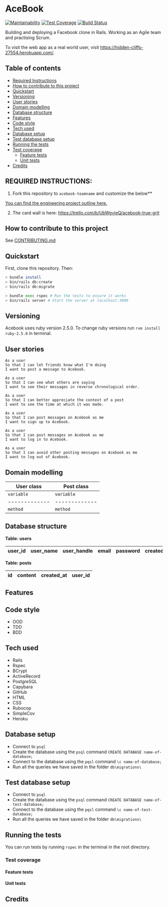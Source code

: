 # AceBook

[![Maintainability](https://api.codeclimate.com/v1/badges/a99a88d28ad37a79dbf6/maintainability)](https://codeclimate.com/github/codeclimate/codeclimate/maintainability) [![Test Coverage](https://api.codeclimate.com/v1/badges/a99a88d28ad37a79dbf6/test_coverage)](https://codeclimate.com/github/codeclimate/codeclimate/test_coverage) [![Build Status](https://travis-ci.com/ajbacon/acebook-true-GrIT.svg?branch=master)](https://travis-ci.com/ajbacon/acebook-true-GrIT)



Building and deploying a Facebook clone in Rails. Working as an Agile team and practising Scrum.

To visit the web app as a real world user, visit https://hidden-cliffs-27554.herokuapp.com/.

## Table of contents
- [Required Instructions](#required-instructions)
- [How to contribute to this project](#how-to-contribute-to-this-project)
- [Quickstart](#quickstart)
- [Versioning](#versioning)  
- [User stories](#user-stories)
- [Domain modelling](#domain-modelling)
- [Database structure](#database-structure)
- [Features](#features)
- [Code style](#code-style)
- [Tech used](#tech-used)
- [Database setup](#database-setup)
- [Test database setup](#test-database-setup)
- [Running the tests](#running-the-tests)
- [Test coverage](#test-coverage)
  - [Feature tests](#feature-tests)
  - [Unit tests](#unit-tests)
- [Credits](#credits)

## REQUIRED INSTRUCTIONS:

1. Fork this repository to `acebook-teamname` and customize
the below**

[You can find the engineering project outline here.](https://github.com/makersacademy/course/tree/master/engineering_projects/rails)

2. The card wall is here: https://trello.com/b/UbWgvieQ/acebook-true-grit

## How to contribute to this project
See [CONTRIBUTING.md](CONTRIBUTING.md)

## Quickstart

First, clone this repository. Then:

```bash
> bundle install
> bin/rails db:create
> bin/rails db:migrate

> bundle exec rspec # Run the tests to ensure it works
> bin/rails server # Start the server at localhost:3000
```

## Versioning

Acebook uses ruby version 2.5.0. To change ruby versions run ```rvm install ruby-2.5.0``` in terminal.

## User stories


```
As a user   
So that I can let friends know what I'm doing   
I want to post a message to Acebook.
```
```
As a user   
So that I can see what others are saying   
I want to see their messages in reverse chronological order.     
```

```
As a user   
So that I can better appreciate the context of a post   
I want to see the time at which it was made.    
```

```
As a user   
So that I can post messages on Acebook as me   
I want to sign up to Acebook.   
```

```
As a user   
So that I can post messages on Acebook as me   
I want to log in to Acebook.   
```
```
As a user   
So that I can avoid other posting messages on Acebook as me   
I want to log out of Acebook.   
```


## Domain modelling

| User class | Post class |
| ---- | --- |
| ```variable``` | ```variable``` |
| ------------- | ------------- |
| ```method``` | ```method``` |

## Database structure

**Table: users**

user_id | user_name | user_handle | email | password | created_at |
| ----- | --------- | ----------- | ----- | -------- | ---------- |

**Table: posts**   

| id | content | created_at | user_id |
| -- | ------- | ---------- | ------- |

## Features


## Code style
- OOD
- TDD
- BDD

## Tech used

- Rails
- Rspec  
- BCrypt
- ActiveRecord
- PostgreSQL
- Capybara
- GitHub
- HTML
- CSS
- Rubocop
- SimpleCov
- Heroku

## Database setup

- Connect to ```psql```
- Create the database using the ```psql``` command ```CREATE DATABASE name-of-database;```  
- Connect to the database using the ```pqsl``` command ```\c name-of-database;```  
- Run all the queries we have saved in the folder ```db\migrations\```  

## Test database setup

- Connect to ```psql```
- Create the database using the ```psql``` command ```CREATE DATABASE name-of-test-database;```  
- Connect to the database using the ```pqsl``` command ```\c name-of-test-database;```  
- Run all the queries we have saved in the folder ```db\migrations\```  

## Running the tests  

You can run tests by running ```rspec``` in the terminal in the root directory.

### Test coverage  
#### Feature tests

#### Unit tests


## Credits

